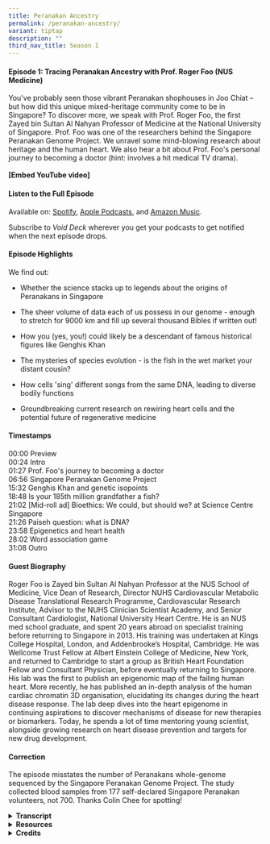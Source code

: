 ```yaml
---
title: Peranakan Ancestry
permalink: /peranakan-ancestry/
variant: tiptap
description: ""
third_nav_title: Season 1
---
```

<h4><strong>Episode 1: Tracing Peranakan Ancestry with Prof. Roger Foo (NUS Medicine)</strong></h4>
<p>You've probably seen those vibrant Peranakan shophouses in Joo Chiat –
but how did this unique mixed-heritage community come to be in Singapore?
To discover more, we speak with Prof. Roger Foo, the first Zayed bin Sultan
Al Nahyan Professor of Medicine at the National University of Singapore.
Prof. Foo was one of the researchers behind the Singapore Peranakan Genome
Project. We unravel some mind-blowing research about heritage and the human
heart. We also hear a bit about Prof. Foo's personal journey to becoming
a doctor (hint: involves a hit medical TV drama).&nbsp;
<br>
<br><strong>[Embed YouTube video]</strong>
</p>
<h4><strong>Listen to the Full Episode</strong></h4>
<p>Available on: <a href="https://bit.ly/voiddeckspotify" rel="noopener nofollow" target="_blank">Spotify</a>,
<a href="https://bit.ly/voiddeckapplepodcasts" rel="noopener nofollow" target="_blank">Apple Podcasts</a>, and <a href="https://music.amazon.com/podcasts/16e9064d-264a-4182-ab15-756ae9b238cb/void-deck" rel="noopener nofollow" target="_blank">Amazon Music</a>.</p>
<p>Subscribe to <em>Void Deck</em> wherever you get your podcasts to get notified
when the next episode drops.</p>
<h4><strong>Episode Highlights</strong></h4>
<p>We find out:</p>
<ul data-tight="true" class="tight">
<li>
<p>Whether the science stacks up to legends about the origins of Peranakans
in Singapore</p>
</li>
<li>
<p>The sheer volume of data each of us possess in our genome - enough to
stretch for 9000 km and fill up several thousand Bibles if written out!</p>
</li>
<li>
<p>How you (yes, you!) could likely be a descendant of famous historical
figures like Genghis Khan</p>
</li>
<li>
<p>The mysteries of species evolution - is the fish in the wet market your
distant cousin?</p>
</li>
<li>
<p>How cells 'sing' different songs from the same DNA, leading to diverse
bodily functions</p>
</li>
<li>
<p>Groundbreaking current research on rewiring heart cells and the potential
future of regenerative medicine</p>
</li>
</ul>
<h4><strong>Timestamps</strong></h4>
<p>00:00 Preview
<br>00:24 Intro
<br>01:27 Prof. Foo's journey to becoming a doctor
<br>06:56 Singapore Peranakan Genome Project
<br>15:32 Genghis Khan and genetic isopoints
<br>18:48 Is your 185th million grandfather a fish?
<br>21:02 [Mid-roll ad] Bioethics: We could, but should we? at Science Centre
Singapore
<br>21:26 Paiseh question: what is DNA?
<br>23:58 Epigenetics and heart health
<br>28:02 Word association game
<br>31:08 Outro</p>
<h4><strong>Guest Biography</strong></h4>
<p>Roger Foo is Zayed bin Sultan Al Nahyan Professor at the NUS School of
Medicine, Vice Dean of Research, Director NUHS Cardiovascular Metabolic
Disease Translational Research Programme, Cardiovascular Research Institute,
Advisor to the NUHS Clinician Scientist Academy, and Senior Consultant
Cardiologist, National University Heart Centre. He is an NUS med school
graduate, and spent 20 years abroad on specialist training before returning
to Singapore in 2013. His training was undertaken at Kings College Hospital,
London, and Addenbrooke’s Hospital, Cambridge. He was Wellcome Trust Fellow
at Albert Einstein College of Medicine, New York, and returned to Cambridge
to start a group as British Heart Foundation Fellow and Consultant Physician,
before eventually returning to Singapore. His lab was the first to publish
an epigenomic map of the failing human heart. More recently, he has published
an in-depth analysis of the human cardiac chromatin 3D organisation, elucidating
its changes during the heart disease response. The lab deep dives into
the heart epigenome in continuing aspirations to discover mechanisms of
disease for new therapies or biomarkers. Today, he spends a lot of time
mentoring young scientist, alongside growing research on heart disease
prevention and targets for new drug development.</p>
<h4><strong>Correction</strong></h4>
<p>The episode misstates the number of Peranakans whole-genome sequenced
by the Singapore Peranakan Genome Project. The study collected blood samples
from 177 self-declared Singapore Peranakan volunteers, not 700. Thanks
Colin Chee for spotting!</p>
<div data-type="detailGroup" class="isomer-accordion isomer-accordion-white">
<details class="isomer-details">
<summary><strong>Transcript</strong>
</summary>
<div data-type="detailsContent" class="isomer-details-content">
<p>
<br><em>This transcript has been lightly edited for readability. </em>
<br>
<br><strong>Rishii </strong>Whoa!</p>
<p><strong>Jacy </strong>That is mindblowing.&nbsp;</p>
<p><strong>Rishii </strong>So<strong> </strong>you're saying that everyone,
okay, not everyone, but a lot of the people who are listening to this podcast
are probably related to Genghis Khan. <em>[Editor's note: </em><a href="https://www.sciencedirect.com/science/article/pii/S0002929707605874" rel="noopener nofollow" target="_blank">A 2003 study</a><em> estimated that 16 million men were likely descended from Genghis Khan.]</em>
</p>
<p><strong>Prof. Foo </strong>Yeah, it's true. Yes, because if you can say
that Genghis Khan has a descendant today, then he must be an ancestor to
everybody today, if he has passed the [<a href="https://www.scientificamerican.com/article/humans-are-all-more-closely-related-than-we-commonly-think/" rel="noopener nofollow" target="_blank">genetic isopoint</a>].
<br>
<br>[Upbeat electronica music playing]</p>
<p><strong>Rishii </strong>Hey there, welcome to <em>Void Deck</em>, a casual
science podcast brought to you by Science Centre Singapore. We bring science
out of the labs and put scientists in singlets. Each episode, we sit back
with a local science changemaker and ask all the questions that you are
too paiseh to ask. I'm your host Rishii, and today we're joined by my colleague
Jacy, a science educator at the centre.</p>
<p><strong>Jacy </strong>Hi everyone.</p>
<p><strong>Rishii </strong>Hi Jacy, and today's episode is on tracing Peranakan
ancestry. You've probably seen those vibrant Peranakan shophouses in Joo
Chiat, but how did this unique community come to be in Singapore? To discover
more, we speak with Prof. Roger Foo, the first Zayed bin Sultan Al Nahyan
Professor of Medicine at the National University of Singapore.</p>
<p><strong>Jacy</strong> If you enjoy our content, hit the follow button and
show us some love with a five-star rating. Thanks for tuning in and exploring
the universe from the heartlands.</p>
<p><strong>Rishii </strong>Welcome, Prof Foo, to the podcast.</p>
<p><strong>Prof. Foo </strong>Thanks a lot, Rishii. Thanks for having me.</p>
<p><strong>Rishii </strong>Okay, so Prof, maybe we could start with just
learning more about yourself. So as a child, did you always want to be
a doctor?</p>
<p><strong>Prof. Foo </strong>So Rishii, this takes back quite a lot of years.
I would have to say that it wasn't all that clear. I lived in a HDB flat
and there was a really famous GP at the bottom of our block and my parents
were in great adoration of him. And every time that we went to see him
for our family health and so on, there was always a comment that, wow,
this guy is doing great work. So yeah, I guess it developed kind of from
there. So I worked hard, studied hard and got into medical school.</p>
<p><strong>Rishii </strong>Oh, okay. Okay. Wow. I mean, I guess we should
thank that GP that played such an inspiring role. Can I check with you,
if I’m right, you are a senior cardiologist consultant. So what made you
choose this path?</p>
<p><strong>Prof. Foo </strong>So Rishii, that one's also not too difficult.
When we were in med school, there were a few of us put together in something
known as anatomy dissection table. This is the part where we do dissection
over a human body. And the group of us were really fascinated with the
heart and we drove each other into the craziness about hearts, always.</p>
<p>Then going further, when we started seeing patients using the stethoscope,
that's also the thing that is most used by cardiologists, listening to
heart sounds. And then came the interpretation of ECGs. So at every step
of the way, there was always intrigue, at least for me in my mind, about
cardiology and how the heart functions. So it was quite clear that I would
take up that route of cardiology.</p>
<p><strong>Rishii </strong>Oh, wow. I just want to go back to the part where
you just casually mentioned dissection of the human body. So what was that
like, you know, the first time? Was it queasy?</p>
<p><strong>Prof. Foo </strong>Yeah, Rishii. Okay, so it really is interesting.
The word is cadaver, right? So these are bodies that have been donated
for the education and training of doctors. They got us into a room. At
that time, this is how it happens. All 300, I think, of us students, first
day at the dissection hall, we put our hands on each of our cadavers. Ten
of us share one. And then we do a swearing. Today we have a white coat
ceremony for incoming medical students.</p>
<p>In those days, the white coat was in this cadaver room. And then the smell
of formalin just hits you. Even today, if I were to smell it, it's something
that you will never forget.</p>
<p><strong>Rishii </strong>Wow. It's like an initiation ceremony of sorts.
We understand that you were a huge fan of <em>Grey’s Anatomy</em> when you
were growing up. I think a lot of people listening to this were probably,
maybe, a big fan of it as well. So was it anything like the TV show?</p>
<p><strong>Prof. Foo </strong>The ER or the A&amp;E in the UK really was
like that. On one of my first weeks being on call in King's College, London,
this is in the depths of South London, there were gunshot wounds that were
coming in. There were broken legs. There were drunkards that were punching
doctors. I got kicked and punched before. So it really is <em>Grey's Anatomy</em>.</p>
<p>And also having to familiarise myself with all the slang terms for different
types of drugs because here we only read it in textbooks and we don't get
exposed to it. And we don't even have, lesser knowledge, know how to treat
patients that come in with drug overdose. But there it's like bread and
butter. And if you know London, South London in the days of the 1990s really
was quite dark still. So it was quite an initiation.</p>
<p><strong>Rishii </strong>Wow, that sounds like chaos. You should have your
own <em>Grey's Anatomy</em> show. But you were saying that it was really
intense and you had to deal with gunshot wounds and all of that. This was
really in the early stages of your career. How did you even get through
the day without just being traumatised?</p>
<p><strong>Prof. Foo </strong>Oh, I was very traumatised. I mean, to be fair,
Singaporean right, Chinese boy in a very comfortable, sheltered society
of Singapore being now exposed to all this kind of horror that I'm describing
to you, which was very real, I have to say, to remind you, it was really
quite bad. On the weekends, like Saturdays and Friday evenings, ambulances
will basically rove around that area to pick up drunkards from the street
and bring them in.</p>
<p>And sometimes they are so over the hill that you don't even know what's
the cause for their unconsciousness, etc. It can be really quite hairy
and bad. I remember times when I would just run to the toilet and close
the door. Oh my God, even bringing that up now. Just for a few minutes
to chill myself in that room, in that small toilet room. But I mean, we
go past it.</p>
<p>It was interesting because I got to see another side of the world, I guess,
or of life, right? And also got to interact with all sorts of different
people of different walks of life.</p>
<p><strong>Rishii </strong>Wow, I wasn't expecting that level of intensity.
This sounds a lot worse than the TV show itself. But thank you so much
for sharing that. I think that's very exciting from our point of view.
But like you said, it was deeply traumatising as well at that time.</p>
<p>Moving on to a later stage in your career, you've also took part in many
interesting projects. And one of it would be the Singapore Peranakan Genome
Project. Could you tell us more about that and what exactly is this project
about?</p>
<p><strong>Prof. Foo </strong>Yeah, sure, Rishii. So that was the nice part
about coming back to work in Singapore because about the year 2012-2013
when I came back, it really was boom time for genomics. And here in Singapore,
there was so much resource that was being poured in. That was the key reason
why I realised I cannot not come back to Singapore now. This is a huge
opportunity. So the Peranakan project was conceived on the back of the
Singapore Genome Project.</p>
<p>So the government has put aside money. In fact, today it's still doing
it to sequence the population. So there are many people who maybe some
of you listening have already been whole genome sequence. In fact, I invite
you to go for your whole genome sequence if you like. There is a population
level sequencing project. And at that time, I mentioned to your colleague
Jacy here that there was a scientist in our institute whose expertise is
on this topic called genetic admixture.</p>
<p>So he was very keen to study the genetics of each person and look for
the mixture of ancestry. And he's from China and he's trained in the US.
And he's at that time fairly unfamiliar with Singapore, but familiar enough
to have tasted Peranakan food and realised there's this really interesting
culture. So he reached out to me.</p>
<p>I mean, we work in the same building and he asked if we would like to
carry out Peranakan project on the back of the population sequencing project.
So we managed to persuade the leaders of the population project to give
us a thousand samples to sequence Peranakans. So we ended up sequencing
700* Peranakan and studying the genetic admixture. <em>[Correction: </em>
<a href="https://doi.org/10.1093/molbev/msab187" rel="noopener nofollow" target="_blank">the study</a><em> collected blood samples from 177, not 700, self-declared Singapore Peranakan volunteers.]</em>
</p>
<p><strong>Jacy </strong>Wow, that's so cool. So maybe for the laypeople
who don't really know so much about DNA and sequencing, could you explain
a bit about what exactly is admixture?</p>
<p><strong>Prof. Foo </strong>Okay, nice Jacy. So the DNA is taken out of,
well in this case, we take it out of the blood. So we extract the blood
from these volunteers, participants, subjects, and then we isolate and
harvest the DNA out. And we, actually it's just biochemistry. It's put
into a sequencing machine and the sequencing machine reads the genetic
output, the genome of the individual.</p>
<p><strong>Jacy</strong> So something like deciphering a recipe in a sense.</p>
<p><strong>Prof. Foo </strong>Yeah, absolutely. So in each one of us, we
are made up of millions and gazillions of cells and the cells each contain
blueprint, which is our DNA.</p>
<p><strong>Rishii </strong>How do you even like read these results? Is it
like very technical or like it just tells you like, 20% Malay, 50% Chinese?
Does the system break it down in such layman terms or is it very technical?</p>
<p><strong>Prof. Foo </strong>No, no, actually it's very simple. There are
four bases that are called nucleic acids also in our DNA system. It's exactly
the same DNA that all living things are made of. So like plants, insects,
the whole world, right? Bacteria, every living thing has DNA. And the DNA
is made up of four bases or nucleic acids in different or in fermentation
and sequence, hence sequencing the term.</p>
<p>And the way that it's sequenced comes out telling you which base is in
which position. And if you wanted to, it's possible to take that result
and print it out into an encyclopaedia of yourself. Oh, wow. So for example,
if you went to the Wellcome Trust Museum in London, there is in a cupboard
the whole genome of a human being.</p>
<p>So that human being gave his blood and had himself sequenced and now it's
printed out into something like 50 volumes of his genome. So if you open
each book, 50 volumes of them, right, you will see the letters ACGT representing
the four bases. And of course, it's like hieroglyphics, right? You are
reading A, C, G, T, G, G, T, T, G, A, C, G.</p>
<p>So it's basically a long string of letters. I am told that statistically,
if you stretch out the letters, it will run for 9000 kilometres. And if
we think that there are 3 billion bases per genome, then that's several
thousand Bibles. So that's your fifty volumes.</p>
<p><strong>Rishii </strong>And that's just one person. One person's genome.</p>
<p><strong>Jacy </strong>That is a lot of information.</p>
<p><strong>Rishii </strong>To fill up a library.&nbsp;</p>
<p><strong>Jacy </strong>Yes. So I assume that in this project you took all
this information from different people and then you compared them and then
you found more about their heritage and their ancestry. So going back to
the Peranakan Genome Project, how did you manage to convince the Peranakans
to participate? What made them want to donate their blood and DNA for this?</p>
<p><strong>Prof. Foo </strong>Oh yeah, Jacy, that part is really fun. So
the Peranakan people in Singapore are a very tight-knit community and we,
or somehow or other, we know of a few Peranakan friends who are quite prominent
in that community. I suppose I can mention his name. One of them is Peter
Lee, who is very prominent in even hosting some TV shows around histories
around this area, right? Southeast Asian history.</p>
<p><strong>Prof. Foo </strong>So it wasn't hard before someone like Peter
Lee and a few of the others floated this project up to the community and
they gathered around it with great force, all wanting to participate and
contribute their DNA.</p>
<p><strong>Jacy </strong>Wow, that's nice. They must be very proud of their
heritage.</p>
<p><strong>Prof. Foo </strong>Yeah, you're right. They are. I mean, they're
also very keen to find out about this kind of ancestry questions.</p>
<p><strong>Jacy </strong>So tapping on that, how did they respond to the
results of the research?</p>
<p><strong>Prof. Foo </strong>Yeah, it's interesting. So I better be careful
what I say.<strong> </strong>A lot of them were interested to know whether
there really is so-called Malay ancestry in their genetics. There's always
this, they are much better at telling this story themselves. I mean, I'm
not Peranakan myself. There's always this legend that there was a Chinese
princess that came from China and from her, with the local Malay leaders,
gave rise to the Peranakan that we have now today.</p>
<p>There's also another legend that a lot the Chinese merchants that came
from China hooked up with local indigenous ladies and then had the Peranakan
culture and so on. So I think in a way, the genetic experiment or project,
I guess, revealed some of these.</p>
<p>If you believe the science that came out of it, which we do, of course,
then it's saying that there really is Malay ancestry in Peranakan quite
clearly, quite distinctly.</p>
<p><strong>Rishii </strong>So based on your study, which legend do you think
corresponds to your results the most?</p>
<p><strong>Prof. Foo </strong>The one that involves a female Malay ancestor.
So the research reveals, and it's published and peer-reviewed, etc., reveals
that about six to nine generations ago, a Malay female ancestor exists
in this Peranakan people. But don't forget that this was taking the bloods
of individuals that are self-declaring as Peranakans.</p>
<p>So it's really more, at the end of the day, a lot of this is an agreement
that this is more cultural than a hard and fast rule. You can't say you
are not Peranakan because you don't have this. Because a lot of them are
practising Peranakans today culturally. But in the general analysis of
the entire 700* people <em>[correction: <a href="https://doi.org/10.1093/molbev/msab187" rel="noopener nofollow" target="_blank">177 people</a>]</em>,
most of them have 5% amount of Malay ancestry in genetics in their genome.</p>
<p>Which is more than you would find in a person who is self-declared as
a Chinese, like myself, for example.</p>
<p><strong>Rishii </strong>Oh, that's interesting.</p>
<p><strong>Prof. Foo</strong> So for myself, which is, I would say I'm fully
Chinese because I don't practise Peranakan culture, etc., my genetics does
not show any Malay ancestry.</p>
<p><strong>Rishii </strong>I used to have a dream where if I could trace
back my ancestry, I was hoping to be related to some South Indian king,
or some royalty. Would you be able to actually trace it back to a single
person?</p>
<p><strong>Prof. Foo </strong>Well, so, Rishii, you probably are a descendant
of Kublai Khan and Genghis Khan. <em>[Editor's note: </em><a href="https://www.sciencedirect.com/science/article/pii/S0002929707605874" rel="noopener nofollow" target="_blank">A 2003 study</a><em> estimated that 16 million men were likely descended from Genghis Khan.] </em>So
there are people who --</p>
<p><strong>Rishii </strong>--That's pretty cool.</p>
<p><strong>Prof. Foo </strong>I think all of us are, so that's the sad thing
too. So there is a line of research that is looking exactly at evolution
and evolutionary genetics. So start from this point. Each one of us have
two parents, right? And the two parents have two parents and so on. So
two to the power of N.</p>
<p>And if you build up the pedigree going backwards, you end up with millions
of people as being your ancestors to which you are a descendant. But the
reality is that it wasn't so many people that lived during that time. There
is a lot of people that occupy more than one position in that tree. So
it's more a web than a tree.</p>
<p><strong>Rishii </strong>Okay. I see that's an interesting way to put it,
like a web.</p>
<p><strong>Prof. Foo </strong>So in this web, if you go back enough times,
there's such a thing known as a <a href="https://www.scientificamerican.com/article/humans-are-all-more-closely-related-than-we-commonly-think/" rel="noopener nofollow" target="_blank">genetic isopoint</a> where
everybody that lived in that year, if they have descendants living today,
they would be the ancestor of everybody today.</p>
<p><strong>Jacy </strong>Whoa, that is mind-blowing.</p>
<p><strong>Rishii </strong>So you're saying that everyone, okay, not everyone,
but a lot of the people who are listening to this podcast are probably
related to Genghis Khan.</p>
<p><strong>Prof. Foo </strong>Yeah, it's true. Yes, because if you can say
that Genghis Khan has a descendant today, then he must be an ancestor to
everybody today, if he has passed that [<a href="https://www.scientificamerican.com/article/humans-are-all-more-closely-related-than-we-commonly-think/" rel="noopener nofollow" target="_blank">genetic isopoint</a>].</p>
<p><strong>Rishii </strong>Whoa, okay. That's a fact that I'm going to use
as any icebreaker now that I'm a descendant of Genghis Khan. But that's
so interesting, right? I don't think we've looked at ancestry that way,
at least for a layman like me. We always thought, everyone's different
roots and different people, but if we go down that route, it's a web and
it's all just linked to a few people.</p>
<p><strong>Jacy </strong>Yes, it means all of us are actually related and
connected to one another.</p>
<p><strong>Prof. Foo </strong>Yes, absolutely. That is exactly the point,
that there is sufficient inbreeding, if you look at it at a very high level.&nbsp;</p>
<p><strong>Rishii </strong>Wow, okay. Maybe we'll not dwell too much into
that. I do not want to ruin any relationships.</p>
<p><strong>Prof. Foo </strong>But also the point that there are many of us
who share ancestors that we are not even aware of. I think that's the most
important thing that comes out of this.</p>
<p><strong>Rishii </strong>So if you really put in effort to do research
and samples, you can actually find a lot of similarities.</p>
<p><strong>Prof. Foo </strong>A really good one is in the UK, because in
the UK, the royal family line, they really know who each king and queen
descended from. They can trace the ancestry, at least in the royal line,
all the way up to, let's say, Edward I and so on. If Edward I, and he does
have ancestors in the royal family today, or descendants in the royal family
today, he's actually the ancestor of everybody living in England today.&nbsp;</p>
<p><strong>Rishii </strong>Whoa. That's pretty insane. Okay, that seems similar
to what you referenced, a Richard Dawkins quote on another podcast, Third
Spacing, about how our 185th million grandfather was a fish. So, ah, the
fish in the market my cousins, Prof? I wonder.</p>
<p><strong>Prof. Foo </strong>It's a very different looking fish. Okay, please
do look up Richard Dawkins' book. I mean, it's fascinating. I think it
really helps you to rethink life altogether. And it's true, if you think
that, okay, so the analogy he uses, and here I'm just reconfiguring what
he actually says. Okay, so it's not my own thinking. If you put the photograph
of your father, and then your father's father, and his father, and his
father, and line it all the way back.</p>
<p>And if you go back to that generation I described to you, it's actually
the picture of a fish. And then if you go back even further, I mean, it
depends on how far you want to go, then it's a single cell, for example,
you know, the beginning of life.</p>
<p><strong>Rishii </strong>Right. So, in a sense, it's like a fish when humans
were not around.</p>
<p><strong>Prof. Foo </strong>Yeah, exactly. So, the idea is that it's very
hard to say when species started. Because the transition is, it's so hard
to think of this in the evolutionary time frame. Okay. And that's where
our human brain maybe cannot even think of it. Right. I mean, even in our
human life, I mean, when did you stop being a teenager and becoming an
adult? It's a gradual process. Right. That happens, right?</p>
<p><strong>Prof. Foo </strong>And that's the same when homo sapiens became
homo sapiens, and before it was a species before that. And the thing that
I find it hard to square up even is that species can only breed to give
its own species. Right. So, how does a new species come out of that? So,
these are really tough questions to get over in the mind, but it's just
explained by this very gradual process over evolutionary time.</p>
<p><strong>Rishii </strong>I mean, I guess that's the mysteries of the world,
right? Like we'll never figure out, like, just when we think we have all
the answers, the questions change.&nbsp;</p>
<p><strong>Jacy </strong>Yes.<strong> </strong>That is the beauty of science.</p>
<p>[Synthesizer music plays]</p>
<p><strong>Rishii </strong>Hello there, it's time for the mid-roll ad. You're
probably listening to this on the MRT with headphones or maybe out loud.
Have you ever thought about the DNA that encodes the shape of your ears?
Did you know that the University of Pittsburgh scientists found out that
49 genes contribute to earlobe attachment? Head down to the Science Centre
Singapore to learn more weird facts about DNA and the human body.&nbsp;</p>
<p><strong>Rishii </strong>I am here to ask all the paiseh questions as I
promised at the start of this show. So, what exactly is DNA? For those
who have been listening to this podcast up till this moment and they're
like, why is this guy talking about DNA? What exactly is DNA?</p>
<p><strong>Prof. Foo </strong>What do you think Jacy? What should we say?</p>
<p><strong>Rishii </strong>Help me out here.</p>
<p><strong>Prof. Foo </strong>It's the thing that I mentioned about the four
bases or the four nucleic acids, A, C, G and T. These are the four letters
of life. And if you take out the DNA and sequence it, it literally is the
four letters in the different sequence. And every cell in our body has
that blueprint of those letters. So, every cell has the same sequence.</p>
<p><strong>Rishii </strong>So, essentially, it is what makes us, us, in the
most abstract way possible that I can put it.</p>
<p><strong>Jacy </strong>So, it's like a code in a sense where we have all
these four letters and they are arranged in different orders and then different
orders of the letters will give us a different code. And then the code
will determine different characteristics that we have or different features.
For example, like the proteins in our body, the colour of our eyes, the
colour of our hair, something like that.</p>
<p><strong>Prof. Foo </strong>We mentioned that every cell has the same DNA
code. So, that's like the blueprint. And the blueprint, as what Jacy says,
gives rise to all the ways in which the cells function. And actually, if
you want to take one more step further, the interesting thing in recent
years is the discovery that different cells function differently even though
they have the same blueprint.</p>
<p>So, a brain cell in the same person, a brain cell and his lung cell and
his heart cell and liver cell all have the same blueprint, the same DNA
code. But they do different things and they function differently. The brain
cell functions differently from the liver cell.</p>
<p><strong>Rishii </strong>Is that because there are different parts of the
body?</p>
<p><strong>Prof. Foo </strong>No. So, really, at the end of the day, it turns
out that the code is just a blueprint and different parts of the code are
being used in different cells. So, it's like an analogy I've used. It's
like a songbook. Every cell has exactly the same songbook, that's their
blueprint, but different songs are being sung from that songbook.</p>
<p><strong>Rishii </strong>Right. So, they're just using the notes differently
in a sense. Exactly. Okay. I think that's a nice way to put it.</p>
<p><strong>Prof. Foo </strong>So, because the different notes are being used,
then they are carrying out the function so differently. And when we move
into a disease from health, then some of these songs become out of tune.</p>
<p><strong>Rishii </strong>Oh, okay.</p>
<p><strong>Jacy </strong>So, I think what you're referring to is your research
on epigenetics, if I'm not wrong. So, Prof just gave us a very good analogy
about what epigenetics is. And I believe he's referring to his research
on how the epigenetics affects heart health and also heart disease. So,
maybe you can tell us a bit about that.</p>
<p><strong>Prof. Foo </strong>Yeah, Jacy, thanks. So, it's also around
<a href="https://www.nobelprize.org/prizes/medicine/2012/press-release/" rel="noopener nofollow" target="_blank">Nobel Prize winning stuff</a>that came out 20 years ago when they discovered
that the way that different parts of the genome is being used is based
on certain modification and features that drive how the genome is used
in each cell type.</p>
<p>And so much to a point where if you can rewire some of these modifications,
you can actually make the cell change and behave differently. So, to give
a more concrete analogy, if you take liver cell and you grow it on a plate
and allowed it to divide, it will always divide into more liver cells because
the code is hardwired there. So, only the songs of a liver cell will sing.</p>
<p>But if you find a way to rewire the genome and make it sing different
songs, you can actually turn the liver cell into a heart cell. And that
was <a href="https://www.nobelprize.org/prizes/medicine/2012/press-release/" rel="noopener nofollow" target="_blank">the groundbreaking Nobel Prize 20 years ago</a>.
So, with that knowledge, everyone has gone hunting for the rewiring processes.</p>
<p>And the thinking is that in our context of the heart, if the songs are
going out of tune, can we find specific ways to retune it so that the wires
are back into health? Okay. And that's the epigenetic research that we're
working on. Wow.</p>
<p><strong>Jacy </strong>So, if you compare it, maybe go back to the analogy
of a songbook, there are little markers to tell the cell which pages to
read from. So, if you were to find out which markers are marking the pages,
and then maybe you can tweak them a bit, then maybe we have the possibility
of helping to reduce the risk of certain diseases like heart disease.</p>
<p><strong>Prof. Foo </strong>Exactly. Yeah, very nicely put to Jacy. So,
for example, in the case of the heart, when we have heart attack, the heart
muscle dies, right? The cells die. And it gets replaced by these things
called fibroblasts. They're all scarring cells, scar cells. So, these guys
came up, not my lab, but some other lab showed that you can actually put
in these rewiring factors and rewire so that the scar cells turn into heart
cells.</p>
<p><strong>Rishii </strong>So, completely changing them.</p>
<p><strong>Prof. Foo </strong>And making them behave differently altogether.
So, if you think that scar cells, you don't want them, you should get them
back to heart cells, you can actually change the cause of heart failure
completely. So, this has worked seemingly in mouse. We also see it in our
own hands using those rewiring factors. And I think there are people in
the world who are trying to ultimately bring it to clinic one day.</p>
<p><strong>Rishii </strong>So, you're kind of reversing damages to the heart
that was previously thought, this is a permanent damage. After a few heart
attacks, your heart is pretty weak and there's nothing that we can do except
just take good care of it. But now you can actually rewire it to be back
to how it was.</p>
<p><strong>Prof. Foo </strong>Yeah, so good that you are saying it like that,
Rishii. Definitely spot on.</p>
<p><strong>Rishii </strong>Oh, okay, great. I learned something today.</p>
<p><strong>Jacy </strong>Yes, because I think usually if I understand correctly,
after a heart attack, there will be scar tissue on the wall of the heart.
Then that interferes somewhat with the pumping of the heart. And then that
will contribute or lead to heart failure, which for now, I think can only
be managed by good lifestyle control medications. So, this is really some
groundbreaking research. If we really can reverse these changes, I think
we can provide people a new lease of life.</p>
<p><strong>Prof. Foo </strong>Yes, absolutely, Jacy. I mean, that's the whole
space of regenerative medicine as well, to get organs to repair themselves,
especially organs like the heart that are not reparative.</p>
<p><strong>Rishii </strong>We would now like to play some games with you.
Word association game. So, basically, we will be asking you certain words
in quickfire. And we just want to see what comes to your mind first. First
word is health.</p>
<p><strong>Prof. Foo </strong>Disease.</p>
<p><strong>Rishii </strong>Disease. Why is that the first thing that comes
to your mind?</p>
<p><strong>Prof. Foo </strong>Well, that's the opposite, right? So, people
are healthy, but they become diseased. We want to convert them back to
health. At the moment in my head, this is the juxtaposition I keep thinking
about.</p>
<p><strong>Rishii </strong>Apple.&nbsp;</p>
<p><strong>Prof. Foo </strong>Orange.</p>
<p><strong>Rishii </strong>So, it's going with opposite fruits now.</p>
<p><strong>Prof. Foo </strong>It's better than saying doctor, right? Apple
a day keeps the doctor away.</p>
<p><strong>Rishii </strong>Cliché, I see. Heart.</p>
<p><strong>Prof. Foo </strong>Lung.&nbsp;</p>
<p><strong>Rishii </strong>Oh, why would that come up?&nbsp;</p>
<p><strong>Prof. Foo </strong>So, in our research space, very often, heart
research institutes are set together with heart and lung institutes.</p>
<p><strong>Rishii </strong>Right. Is there some correlation?</p>
<p><strong>Prof. Foo </strong>Maybe it's just organs in the chest.&nbsp;</p>
<p><strong>Rishii </strong>Right. They're like cousins. Okay. Bloodline.</p>
<p><strong>Prof. Foo </strong>Oh, vikings. How come I'm thinking of the word
vikings?&nbsp;</p>
<p><strong>Rishii </strong>Was it a show? &nbsp;</p>
<p><strong>Prof. Foo </strong>Could well be. So, the way that blood is so
gory and the Vikings are fighting people. And then there's always this
talk about ancestry. My knowledge about ancestry is very British and European
based. And it always dates to the Vikings.</p>
<p><strong>Rishii </strong>For me, bloodline would have been like <em>Game of Thrones</em> because
they're always talking about ancestry and who has the right to sit on the
throne. Yes.</p>
<p><strong>Jacy </strong>It's always associated with royalty in pop culture
for some reason.</p>
<p><strong>Rishii </strong>Right. And pure blood. But good to know what shows
you like, Prof.&nbsp;</p>
<p>Peranakan.</p>
<p><strong>Prof. Foo </strong>What's that? What? Buah keluak.</p>
<p><strong>Rishii </strong>Oh, that's the dish.</p>
<p><strong>Prof. Foo </strong>Yeah. It uses a nut.</p>
<p><strong>Rishii </strong>Yes. And actually the nut is like a bit toxic
or something, right? It's true.</p>
<p><strong>Prof. Foo </strong>And they need to soak it for the longest of
time to then actually cook it. Right. Right. There's some really special
technique that goes into cooking that dish.</p>
<p><strong>Rishii </strong>Did you have a lot of it during the research phase?</p>
<p><strong>Prof. Foo </strong>Yeah. Probably too much.</p>
<p><strong>Jacy </strong><em>Gattaca</em>? Is it <em>Gattaca</em>?</p>
<p><strong>Prof. Foo </strong>Oh yeah, that's the amazing sci-fi show that
quite a number of us talk about from time to time. There was a moment in
time when we were crafting the first heart disease project. A lot of the
projects in our clinical space always come with abbreviations. The one
that I'm now running together with team is called Project RESET. There's
always a name to it. They wanted to use “Gattaca” as a name because it
was very DNA-based. I've not actually watched the movie myself but it sounds
really interesting.</p>
<p><strong>Rishii </strong>It's a movie, like an old movie?</p>
<p><strong>Prof. Foo </strong>Science fiction movie where people came in
and they could buy their DNA. They can exchange their DNA from a window
like in the bank teller.</p>
<p><strong>Rishii </strong>Wow, okay I need to check this out.</p>
<p><strong>Rishii </strong>Thank you so much, Prof, for joining us today.
I think we had a lot of fun learning about our ancestry, your Peranakan
Genome Project. I think my biggest takeaway was that I'm either linked
to a fish or to Genghis Khan. What about you, Jacy?</p>
<p><strong>Jacy </strong>Wow, it was absolutely mind-blowing to hear that.
But it was also super fascinating to hear about all your research on heart
health and about the prospect of regenerative medicine and how the different
markers can help different cells to perform different roles. It's really
exciting research.</p>
<p><strong>Prof. Foo </strong>Very nice, Jacy. Very nice, Rishii. Thanks
for giving the chance at this.</p>
<p><strong>Rishii </strong>Thank you, Prof, and thanks everyone for listening.
So subscribe to <em>Void Deck</em> to be the first to know when new geeky
episodes about science in Singapore are released. You can stay updated
with Prof Roger Foo's work by following <a href="http://foo-lab.sg" rel="noopener noreferrer nofollow" target="_blank">foo-lab.sg</a>.</p>
<p><strong>Jacy </strong>Are you over 40 years old? Consider joining Project
RESET, a nationwide heart health study. Gain insights into your metabolism,
heart and liver health, and find out how you can lower your risk of cardiovascular
diseases like heart attack and stroke. If you're under 40, encourage your
parents to sign up. It's a chance for them to advance medical science while
learning more about their own health.</p>
<p><strong>Rishii </strong>Can't wait for the next episode or curious to
learn more about DNA and the human body? Come down to Science Centre Singapore
to visit our revamped exhibit on bioethics and learn more about the science
of ageing at Dialogue with Time with your parents and grandparents. See
you in the next episode!</p>
<p><strong>Jacy </strong>Thank you!</p>
</div>
</details>
<details class="isomer-details">
<summary><strong>Resources</strong>
</summary>
<div data-type="detailsContent" class="isomer-details-content">
<p>Wu, D., Li, P.Y., Pan, B., Tiang, Z., Dou, J., et al. Genetic Admixture
in the Culturally Unique Peranakan Chinese Population in Southeast Asia,
Molecular Biology and Evolution 38:4463-4474 (2021)
<br><a href="https://academic.oup.com/mbe/article/38/10/4463/6307269" rel="noopener noreferrer nofollow" target="_blank">https://academic.oup.com/mbe/article/38/10/4463/6307269</a>&nbsp;</p>
<p>A*STAR Research: Unravelling the ancestry of a unique community
<br><a href="https://academic.oup.com/mbe/article/38/10/4463/6307269" rel="noopener noreferrer nofollow" target="_blank">https://research.a-star.edu.sg/articles/highlights/unravelling-the-ancestry-of-a-unique-community/</a>
</p>
<p>A*STAR News: Genomic Analysis Of Peranakan Chinese Reveals Insight Into
Ancestry
<br><a href="https://academic.oup.com/mbe/article/38/10/4463/6307269" rel="noopener noreferrer nofollow" target="_blank">https://www.a-star.edu.sg/News/astarNews/news/press-releases/genomic-analysis-of-peranakan-chinese-reveals-insight-into-ancestry</a>&nbsp;</p>
<p>"Genes of Myths and Legends" by Dawn Marie Lee in <em>THE PERANAKAN </em>Magazine
<br><a href="https://academic.oup.com/mbe/article/38/10/4463/6307269" rel="noopener noreferrer nofollow" target="_blank">https://www.peranakan.org.sg/wp-content/uploads/pdf-light-viewer/770-pdfs/page-00032.pdf</a>
</p>
<p>PRECISE-SG100K
<br><a href="https://academic.oup.com/mbe/article/38/10/4463/6307269" rel="noopener noreferrer nofollow" target="_blank">https://www.npm.sg/partners/precise-sg100k/</a>
</p>
<p>Wellcome Collection's Library of the Human Genome
<br><a href="https://academic.oup.com/mbe/article/38/10/4463/6307269" rel="noopener noreferrer nofollow" target="_blank">https://wellcomecollection.org/articles/the-key-to-memory--write-it-down</a>
</p>
<p>Zerjal, T., Xue, Y., Bertorelle, G., Wells, R. S., Bao, W., Zhu, S., Qamar,
R., Ayub, Q., Mohyuddin, A., Fu, S., Li, P., Yuldasheva, N., Ruzibakiev,
R., Xu, J., Shu, Q., Du, R., Yang, H., Hurles, M. E., Robinson, E., … Tyler-Smith,
C. (2003). The genetic legacy of the Mongols. <em>The American Journal of Human Genetics</em>,
72(3), 717–721.
<br><a href="https://academic.oup.com/mbe/article/38/10/4463/6307269" rel="noopener noreferrer nofollow" target="_blank">https://doi.org/10.1086/367774</a>
</p>
<p>
<br>Third Spacing Episode 69: What is it like being a clinician scientist?
<a href="https://academic.oup.com/mbe/article/38/10/4463/6307269" rel="noopener noreferrer nofollow" target="_blank">https://open.spotify.com/episode/34nzeJwVjNPgycpOvnVOHl?si=CTBXyTaIRniV5iVeXURe-g&amp;nd=1&amp;dlsi=d2c1dd7c0dad442c</a>
</p>
<p>The Nobel Prize in Physiology or Medicine 2004
<br><a href="https://academic.oup.com/mbe/article/38/10/4463/6307269" rel="noopener noreferrer nofollow" target="_blank">https://www.nobelprize.org/prizes/medicine/2004/7438-the-nobel-prize-in-physiology-or-medicine-2004-2004-5/</a>&nbsp;</p>
<p>Prof. Foo's Website
<br><a href="https://academic.oup.com/mbe/article/38/10/4463/6307269" rel="noopener noreferrer nofollow" target="_blank">https://www.foo-lab.sg/</a>
</p>
<p>Project RESET
<br><a href="https://academic.oup.com/mbe/article/38/10/4463/6307269" rel="noopener noreferrer nofollow" target="_blank">https://www.foo-lab.sg/project-reset</a>
</p>
<p>Want to learn more about the human body? Check out the following exhibitions
at Science Centre Singapore and get your tickets at <a href="https://academic.oup.com/mbe/article/38/10/4463/6307269" rel="noopener noreferrer nofollow" target="_blank">https://www.gevme.com/scsonlinetickets</a>:</p>
<p>Bioethics: We Could, But Should We?
<br><a href="https://academic.oup.com/mbe/article/38/10/4463/6307269" rel="noopener noreferrer nofollow" target="_blank">https://www.science.edu.sg/whats-on/exhibitions/bioethics-exhibition</a>
</p>
<p>Dialogue with Time - Embrace Aging
<br><a href="https://academic.oup.com/mbe/article/38/10/4463/6307269" rel="noopener noreferrer nofollow" target="_blank">https://www.science.edu.sg/whats-on/exhibitions/dialogue-with-time-embrace-ageing</a>
</p>
</div>
</details>
<details class="isomer-details">
<summary><strong>Credits</strong>
</summary>
<div data-type="detailsContent" class="isomer-details-content">
<p>This episode of <em>Void Deck</em> was hosted by Rishii Vijayahkumar and
Jacy Mok. Scripting, writing, sound engineering, and outreach was done
by Jamie Uy. Additional production help was provided by Lydia Konig and
Joyce Sia. The episode graphics were designed by Jansen Michelle and podcast
cover art illustrated by Vikki Li Qi. The background music "Data Flow"
and "Spatial" was created by Fugu Vibes. Special thanks to Prof. Foo for
coming on the show.</p>
</div>
</details>
</div>
<p></p>